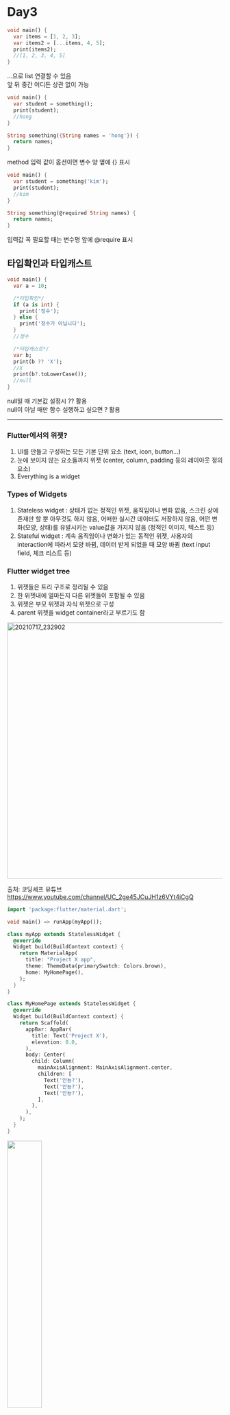 # Day3

```dart
void main() {
  var items = [1, 2, 3];
  var items2 = [...items, 4, 5];
  print(items2);
  //[1, 2, 3, 4, 5]
}
```

...으로 list 연결할 수 있음  
앞 뒤 중간 어디든 상관 없이 가능

```dart
void main() {
  var student = something();
  print(student);
  //hong
}

String something({String names = 'hong'}) {
  return names;
}

```
method 입력 값이 옵션이면 변수 양 옆에 {} 표시   

```dart
void main() {
  var student = something('kim');
  print(student);
  //kim
}

String something(@required String names) {
  return names;
}
```
입력값 꼭 필요할 때는 변수명 앞에 @require 표시

## 타입확인과 타입캐스트
```dart
void main() {
  var a = 10;

  /*타입확인*/
  if (a is int) {
    print('정수');
  } else {
    print('정수가 아닙니다');
  }
  //정수

  /*타입캐스트*/
  var b;
  print(b ?? 'X'); 
  //X
  print(b?.toLowerCase()); 
  //null
}
```

null일 때 기본값 설정시 ?? 활용   
null이 아닐 때만 함수 실행하고 싶으면 ? 활용

---


### Flutter에서의 위젯?
1. UI를 만들고 구성하는 모든 기본 단위 요소 (text, icon, button…)
2. 눈에 보이지 않는 요소들까지 위젯 (center, column, padding 등의 레이아웃 정의 요소)
3. Everything is a widget

### Types of Widgets
1. Stateless widget : 상태가 없는 정적인 위젯, 움직임이나 변화 없음, 스크린 상에 존재만 할 뿐 아무것도 하지 않음, 어떠한 실시간 데이터도 저장하지 않음, 어떤 변화(모양, 상태)를 유발시키는 value값을 가지지 않음 (정적인 이미지, 텍스트 등)
2. Stateful widget : 계속 움직임이나 변화가 있는 동적인 위젯, 사용자의 interaction에 따라서 모양 바뀜, 데이터 받게 되었을 때 모양 바뀜 (text input field, 체크 리스트 등)

### Flutter widget tree
1. 위젯들은 트리 구조로 정리될 수 있음
2. 한 위젯내에 얼마든지 다른 위젯들이 포함될 수 있음
3. 위젯은 부모 위젯과 자식 위젯으로 구성
4. parent 위젯을 widget container라고 부르기도 함 

<img width="598" alt="20210717_232902" src="https://user-images.githubusercontent.com/64299475/126041090-e95d5ee6-f4e6-40c5-8732-dff5c6d81c88.png">


출처:  코딩셰프 유튜브  
https://www.youtube.com/channel/UC_2ge45JCuJH1z6VYt4iCgQ
   
   
```dart
import 'package:flutter/material.dart';

void main() => runApp(myApp());

class myApp extends StatelessWidget {
  @override
  Widget build(BuildContext context) {
    return MaterialApp(
      title: "Project X app",
      theme: ThemeData(primarySwatch: Colors.brown),
      home: MyHomePage(),
    );
  }
}

class MyHomePage extends StatelessWidget {
  @override
  Widget build(BuildContext context) {
    return Scaffold(
      appBar: AppBar(
        title: Text('Project X'),
        elevation: 0.0,
      ),
      body: Center(
        child: Column(
          mainAxisAlignment: MainAxisAlignment.center,
          children: [
            Text('안뇽?'),
            Text('안뇽?'),
            Text('안뇽?'),
          ],
        ),
      ),
    );
  }
}

```

<img src ="https://user-images.githubusercontent.com/64299475/126041109-a17fd328-7166-4348-ad4b-6434261d654b.png"  width="40%">
